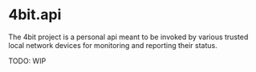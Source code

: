 # 4bit.api
The 4bit project is a personal api meant to be invoked by various trusted local
network devices for monitoring and reporting their status.

TODO: WIP